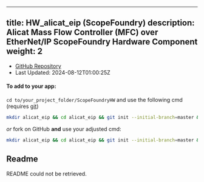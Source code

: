 
---
title: HW_alicat_eip (ScopeFoundry)
description: Alicat Mass Flow Controller (MFC) over EtherNet/IP ScopeFoundry Hardware Component
weight: 2
---
- [GitHub Repository](https://github.com/ScopeFoundry/HW_alicat_eip)
- Last Updated: 2024-08-12T01:00:25Z


#### To add to your app:

`cd to/your_project_folder/ScopeFoundryHW` and use the following cmd (requires [git](/docs/100_development/20_git/))

```bash
mkdir alicat_eip && cd alicat_eip && git init --initial-branch=master && git remote add upstream_ScopeFoundry https://github.com/ScopeFoundry/HW_alicat_eip && git pull upstream_ScopeFoundry master && cd ..
```

*or* fork on GitHub **and** use your adjusted cmd:

```bash
mkdir alicat_eip && cd alicat_eip && git init --initial-branch=master && git remote add origin https://github.com/YOUR_GH_ACC/HW_alicat_eip && git pull origin master && cd ..
```

## Readme
README could not be retrieved.
